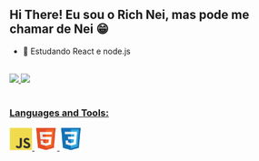 ## Hi There!  Eu sou o Rich Nei, mas pode me chamar de Nei  😁

- 🌱 Estudando React e node.js
 <br>

<div display="inline_block">
  
  <a href="https://github.com/richnei">
  <img height="160em" src="https://github-readme-stats.vercel.app/api?username=richnei&show_icons=true&theme=dark&include_all_commits=true&count_private=true"/>
  <img height="160em" src="https://github-readme-stats.vercel.app/api/top-langs/?username=richnei&layout=compact&langs_count=7&theme=dark"/>
</div>
  <br>
  <h3 id="languages_and_tools"> Languages and Tools: </h3>
<div>
  <img width="40em" src="https://github.com/devicons/devicon/blob/master/icons/javascript/javascript-original.svg"/>
  <img width="40em" src="https://github.com/devicons/devicon/blob/master/icons/html5/html5-original.svg"/>
  <img width="40em" src="https://github.com/devicons/devicon/blob/master/icons/css3/css3-original.svg"/>
</div>

